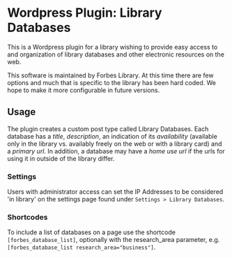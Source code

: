 Wordpress Plugin: Library Databases
===========

This is a Wordpress plugin for a library wishing to provide easy access to and organization of library databases and other electronic resources on the web.

This software is maintained by Forbes Library. At this time there are few
options and much that is specific to the library has been hard coded. We hope to
make it more configurable in future versions.

Usage
-----

The plugin creates a custom post type called Library Databases. Each database has a *title*, *description*, an indication of its *availability* (available only in the library vs. availably freely on the web or with a library card) and a *primary url*. In addition, a database may have a *home use url* if the urls for using it in outside of the library differ.

### Settings
Users with administrator access can set the IP Addresses to be considered 'in library' on the settings page found under `Settings > Library Databases`.

### Shortcodes
To include a list of databases on a page use the shortcode `[forbes_database_list]`, optionally with the research_area parameter, e.g. `[forbes_database_list research_area="business"]`.
